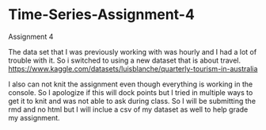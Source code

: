 # Time-Series-Assignment-4
Assignment 4

The data set that I was previously working with was hourly and I had a lot of trouble with it. So i switched to using a new dataset that is about travel. 
https://www.kaggle.com/datasets/luisblanche/quarterly-tourism-in-australia

I also can not knit the assignment even though everything is working in the console. So I apologize if this will dock points but I tried in multiple ways to get it to knit and was not able to ask during class. So I will be submitting the rmd and no html but I will inclue a csv of my dataset as well to help grade my assignment.
